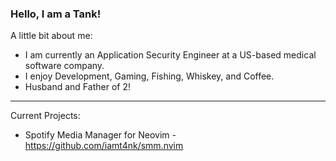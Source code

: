 ### Hello, I am a Tank!

A little bit about me:
- I am currently an Application Security Engineer at a US-based medical software company.
- I enjoy Development, Gaming, Fishing, Whiskey, and Coffee.
- Husband and Father of 2!

---
Current Projects:
- Spotify Media Manager for Neovim - https://github.com/iamt4nk/smm.nvim

<!--
**iamt4nk/iamt4nk** is a ✨ _special_ ✨ repository because its `README.md` (this file) appears on your GitHub profile.

Here are some ideas to get you started:

- 🔭 I’m currently working on ...
- 🌱 I’m currently learning ...
- 👯 I’m looking to collaborate on ...
- 🤔 I’m looking for help with ...
- 💬 Ask me about ...
- 📫 How to reach me: ...
- 😄 Pronouns: ...
- ⚡ Fun fact: ...
-->
